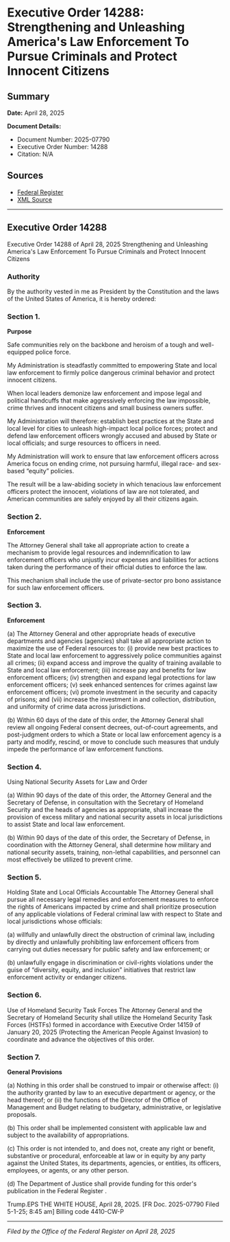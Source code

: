 # Executive Order 14288: Strengthening and Unleashing America's Law Enforcement To Pursue Criminals and Protect Innocent Citizens

## Summary

**Date:** April 28, 2025

**Document Details:**
- Document Number: 2025-07790
- Executive Order Number: 14288
- Citation: N/A

## Sources
- [Federal Register](https://www.federalregister.gov/documents/2025/05/02/2025-07790/strengthening-and-unleashing-americas-law-enforcement-to-pursue-criminals-and-protect-innocent)
- [XML Source](https://www.federalregister.gov/documents/full_text/xml/2025/05/02/2025-07790.xml)

---

## Executive Order 14288

Executive Order 14288 of April 28, 2025
Strengthening and Unleashing America's Law Enforcement To Pursue Criminals and Protect Innocent Citizens
### Authority

By the authority vested in me as President by the Constitution and the laws of the United States of America, it is hereby ordered:
### Section 1.

**Purpose**

Safe communities rely on the backbone and heroism of a tough and well-equipped police force.

My Administration is steadfastly committed to empowering State and local law enforcement to firmly police dangerous criminal behavior and protect innocent citizens.

When local leaders demonize law enforcement and impose legal and political handcuffs that make aggressively enforcing the law impossible, crime thrives and innocent citizens and small business owners suffer.

My Administration will therefore: establish best practices at the State and local level for cities to unleash high-impact local police forces; protect and defend law enforcement officers wrongly accused and abused by State or local officials; and surge resources to officers in need.

My Administration will work to ensure that law enforcement officers across America focus on ending crime, not pursuing harmful, illegal race- and sex-based “equity” policies.

The result will be a law-abiding society in which tenacious law enforcement officers protect the innocent, violations of law are not tolerated, and American communities are safely enjoyed by all their citizens again.
### Section 2.

**Enforcement**

The Attorney General shall take all appropriate action to create a mechanism to provide legal resources and indemnification to law enforcement officers who unjustly incur expenses and liabilities for actions taken during the performance of their official duties to enforce the law.

This mechanism shall include the use of private-sector pro bono assistance for such law enforcement officers.
### Section 3.

**Enforcement**

(a) The Attorney General and other appropriate heads of executive departments and agencies (agencies) shall take all appropriate action to maximize the use of Federal resources to:
    (i) provide new best practices to State and local law enforcement to aggressively police communities against all crimes;
    (ii) expand access and improve the quality of training available to State and local law enforcement;
    (iii) increase pay and benefits for law enforcement officers;
    (iv) strengthen and expand legal protections for law enforcement officers;
    (v) seek enhanced sentences for crimes against law enforcement officers;
    (vi) promote investment in the security and capacity of prisons; and
    (vii) increase the investment in and collection, distribution, and uniformity of crime data across jurisdictions.

(b) Within 60 days of the date of this order, the Attorney General shall review all ongoing Federal consent decrees, out-of-court agreements, and post-judgment orders to which a State or local law enforcement agency is a party and modify, rescind, or move to conclude such measures that unduly impede the performance of law enforcement functions.
### Section 4.

Using National Security Assets for Law and Order

(a) Within 90 days of the date of this order, the Attorney General and the Secretary 
of Defense, in consultation with the Secretary of Homeland Security and the heads of agencies as appropriate, shall increase the provision of excess military and national security assets in local jurisdictions to assist State and local law enforcement.

(b) Within 90 days of the date of this order, the Secretary of Defense, in coordination with the Attorney General, shall determine how military and national security assets, training, non-lethal capabilities, and personnel can most effectively be utilized to prevent crime.
### Section 5.

Holding State and Local Officials Accountable
The Attorney General shall pursue all necessary legal remedies and enforcement measures to enforce the rights of Americans impacted by crime and shall prioritize prosecution of any applicable violations of Federal criminal law with respect to State and local jurisdictions whose officials:

(a) willfully and unlawfully direct the obstruction of criminal law, including by directly and unlawfully prohibiting law enforcement officers from carrying out duties necessary for public safety and law enforcement; or

(b) unlawfully engage in discrimination or civil-rights violations under the guise of “diversity, equity, and inclusion” initiatives that restrict law enforcement activity or endanger citizens.
### Section 6.

Use of Homeland Security Task Forces
The Attorney General and the Secretary of Homeland Security shall utilize the Homeland Security Task Forces (HSTFs) formed in accordance with Executive Order 14159 of January 20, 2025 (Protecting the American People Against Invasion) to coordinate and advance the objectives of this order.
### Section 7.

**General Provisions**

(a) Nothing in this order shall be construed to impair or otherwise affect:
    (i) the authority granted by law to an executive department or agency, or the head thereof; or
    (ii) the functions of the Director of the Office of Management and Budget relating to budgetary, administrative, or legislative proposals.

(b) This order shall be implemented consistent with applicable law and subject to the availability of appropriations.

(c) This order is not intended to, and does not, create any right or benefit, substantive or procedural, enforceable at law or in equity by any party against the United States, its departments, agencies, or entities, its officers, employees, or agents, or any other person.

(d) The Department of Justice shall provide funding for this order's publication in the 
Federal Register
.

Trump.EPS
THE WHITE HOUSE,
April 28, 2025.
[FR Doc. 2025-07790 
Filed 5-1-25; 8:45 am]
Billing code 4410-CW-P

---

*Filed by the Office of the Federal Register on April 28, 2025*
